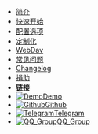 - [简介](/introduction.md)
- [快速开始](/quickstart.md)
- [配置选项](/config.md)
- [定制化](/ui.md)
- [WebDav](/webdav.md)
- [常见问题](/question.md)
- [Changelog](/changelog.md)
- [捐助](/donate.md)
- **链接**
- [![Demo](_media/demo.png)Demo](https://t1.noki.icu)
- [![Github](_media/github.svg)Github](https://github.com/libsgh/PanIndex/)
- [![Telegram](_media/telegram.svg)Telegram](https://t.me/PanIndex)
- [![QQ_Group](_media/qq.svg)QQ_Group](https://qm.qq.com/cgi-bin/qm/qr?k=tDmhP8YbRaJBTpwbwM0BMgr0zQ9tRSU-&jump_from=webapi)